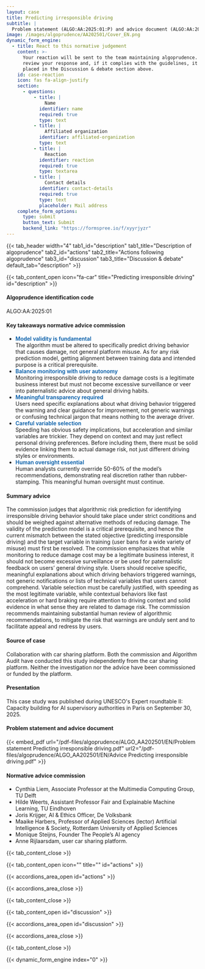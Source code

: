 ```yaml
---
layout: case
title: Predicting irresponsible driving
subtitle: |
  Problem statement (ALGO:AA:2025:01:P) and advice document (ALGO:AA:2025:01:A)
image: /images/algoprudence/AA202501/Cover_EN.png
dynamic_form_engine:
  - title: React to this normative judgement
    content: >-
      Your reaction will be sent to the team maintaining algoprudence. A team will
      review your response and, if it complies with the guidelines, it will be
      placed in the Discussion & debate section above.
    id: case-reaction
    icon: fas fa-align-justify
    section:
      - questions:
          - title: |
              Name
            identifier: name
            required: true
            type: text
          - title: |
              Affiliated organization
            identifier: affiliated-organization
            type: text
          - title: |
              Reaction
            identifier: reaction
            required: true
            type: textarea
          - title: |
              Contact details
            identifier: contact-details
            required: true
            type: text
            placeholder: Mail address
    complete_form_options:
      type: submit
      button_text: Submit
      backend_link: "https://formspree.io/f/xyyrjyzr"
---
```


{{< tab_header width="4" tab1_id="description" tab1_title="Description of algoprudence" tab2_id="actions" tab2_title="Actions following algoprudence" tab3_id="discussion" tab3_title="Discussion & debate" default_tab="description" >}}

{{< tab_content_open icon="fa-car" title="Predicting irresponsible driving" id="description" >}}

#### Algoprudence identification code

ALGO:AA:2025:01

#### Key takeaways normative advice commission

- <span style="color:#005aa7; font-weight:600;">Model validity is fundamental</span>\
  The algorithm must be altered to specifically predict driving behavior that causes damage, not general platform misuse. As for any risk prediction model, getting alignment between training data and intended purpose is a critical prerequisite.
- <span style="color:#005aa7; font-weight:600;">Balance monitoring with user autonomy</span>\
  Monitoring irresponsible driving to reduce damage costs is a legitimate business interest but must not become excessive surveillance or veer into paternalistic advice about general driving habits.
- <span style="color:#005aa7; font-weight:600;">Meaningful transparency required</span>\
  Users need specific explanations about what driving behavior triggered the warning and clear guidance for improvement, not generic warnings or confusing technical jargon that means nothing to the average driver.
- <span style="color:#005aa7; font-weight:600;">Careful variable selection</span>\
  Speeding has obvious safety implications, but acceleration and similar variables are trickier. They depend on context and may just reflect personal driving preferences. Before including them, there must be solid evidence linking them to actual damage risk, not just different driving styles or environments.
- <span style="color:#005aa7; font-weight:600;">Human oversight essential</span>\
Human analysts currently override 50-60% of the model’s recommendations, demonstrating real discretion rather than rubber-stamping. This meaningful human oversight must continue.

#### Summary advice

The commission judges that algorithmic risk prediction for identifying irresponsible driving behavior should
take place under strict conditions and should be weighed against alternative methods of reducing damage.
The validity of the prediction model is a critical prerequisite, and hence the current mismatch between the
stated objective (predicting irresponsible driving) and the target variable in training (user bans for a wide variety
of misuse) must first be resolved. The commission emphasizes that while monitoring to reduce damage cost
may be a legitimate business interest, it should not become excessive surveillance or be used for paternalistic
feedback on users’ general driving style. Users should receive specific, meaningful explanations about which
driving behaviors triggered warnings, not generic notifications or lists of technical variables that users cannot
comprehend. Variable selection must be carefully justified, with speeding as the most legitimate variable,
while contextual behaviors like fast acceleration or hard braking require attention to driving context and solid
evidence in what sense they are related to damage risk. The commission recommends maintaining substantial
human review of algorithmic recommendations, to mitigate the risk that warnings are unduly sent and to
facilitate appeal and redress by users.

#### Source of case

Collaboration with car sharing platform. Both the commission and Algorithm Audit have conducted this
study independently from the car sharing platform. Neither the investigation nor the advice have been commissioned or funded by the platform.

#### Presentation

This case study was published during UNESCO's Expert roundtable II: Capacity building for AI supervisory authorities in Paris on September 30, 2025. 

<!-- {{< image id="presentation-minister" image1="/images/algoprudence/AA202302/Algorithm audit presentatie BZK FB-18.jpg" alt1="Presentation advice report to Dutch Minister of Digitalization" caption1="Presentation advice report to Dutch Minister of Digitalization" width_desktop="5" width_mobile="12" >}} -->

#### Problem statement and advice document

{{< embed_pdf url="/pdf-files/algoprudence/ALGO_AA202501/EN/Problem statement Predicting irresponsible driving.pdf" url2="/pdf-files/algoprudence/ALGO_AA202501/EN/Advice Predicting irresponsible driving.pdf" >}}

#### Normative advice commission

- Cynthia Liem, Associate Professor at the Multimedia Computing Group, TU Delft
- Hilde Weerts, Assistant Professor Fair and Explainable Machine Learning, TU Eindhoven
- Joris Krijger, AI & Ethics Officer, De Volksbank
- Maaike Harbers, Professor of Applied Sciences (lector) Artificial Intelligence & Society, Rotterdam University of Applied Sciences
- Monique Steijns, Founder The People’s AI agency
- Anne Rijlaarsdam, user car sharing platform.

{{< tab_content_close >}}

{{< tab_content_open icon="" title="" id="actions" >}}

{{< accordions_area_open id="actions" >}}

{{< accordions_area_close >}}

{{< tab_content_close >}}

{{< tab_content_open id="discussion" >}}

{{< accordions_area_open id="discussion" >}}

{{< accordions_area_close >}}

{{< tab_content_close >}}

{{< dynamic_form_engine index="0" >}}
